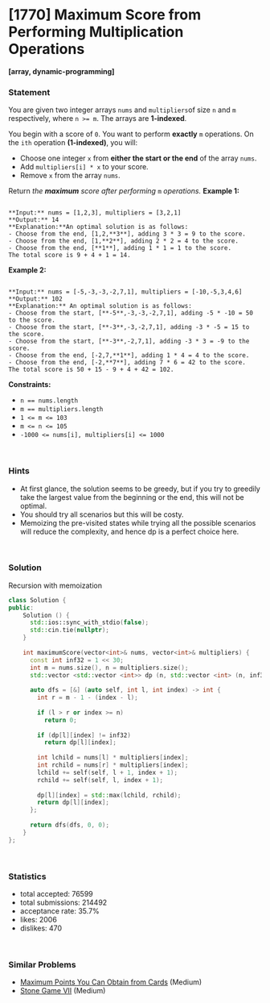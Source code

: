 # [1770] Maximum Score from Performing Multiplication Operations

**[array, dynamic-programming]**

### Statement

You are given two integer arrays `nums` and `multipliers`of size `n` and `m` respectively, where `n >= m`. The arrays are **1-indexed**.

You begin with a score of `0`. You want to perform **exactly** `m` operations. On the `ith` operation **(1-indexed)**, you will:

* Choose one integer `x` from **either the start or the end** of the array `nums`.
* Add `multipliers[i] * x` to your score.
* Remove `x` from the array `nums`.



Return *the **maximum** score after performing* `m` *operations.*
**Example 1:**

```

**Input:** nums = [1,2,3], multipliers = [3,2,1]
**Output:** 14
**Explanation:**An optimal solution is as follows:
- Choose from the end, [1,2,**3**], adding 3 * 3 = 9 to the score.
- Choose from the end, [1,**2**], adding 2 * 2 = 4 to the score.
- Choose from the end, [**1**], adding 1 * 1 = 1 to the score.
The total score is 9 + 4 + 1 = 14.
```

**Example 2:**

```

**Input:** nums = [-5,-3,-3,-2,7,1], multipliers = [-10,-5,3,4,6]
**Output:** 102
**Explanation:** An optimal solution is as follows:
- Choose from the start, [**-5**,-3,-3,-2,7,1], adding -5 * -10 = 50 to the score.
- Choose from the start, [**-3**,-3,-2,7,1], adding -3 * -5 = 15 to the score.
- Choose from the start, [**-3**,-2,7,1], adding -3 * 3 = -9 to the score.
- Choose from the end, [-2,7,**1**], adding 1 * 4 = 4 to the score.
- Choose from the end, [-2,**7**], adding 7 * 6 = 42 to the score. 
The total score is 50 + 15 - 9 + 4 + 42 = 102.

```

**Constraints:**
* `n == nums.length`
* `m == multipliers.length`
* `1 <= m <= 103`
* `m <= n <= 105`
* `-1000 <= nums[i], multipliers[i] <= 1000`


<br>

### Hints

- At first glance, the solution seems to be greedy, but if you try to greedily take the largest value from the beginning or the end, this will not be optimal.
- You should try all scenarios but this will be costy.
- Memoizing the pre-visited states while trying all the possible scenarios will reduce the complexity, and hence dp is a perfect choice here.

<br>

### Solution

Recursion with memoization

```cpp
class Solution {
public:
    Solution () {
      std::ios::sync_with_stdio(false);
      std::cin.tie(nullptr);
    }
  
    int maximumScore(vector<int>& nums, vector<int>& multipliers) {
      const int inf32 = 1 << 30;
      int m = nums.size(), n = multipliers.size();
      std::vector <std::vector <int>> dp (n, std::vector <int> (n, inf32));
      
      auto dfs = [&] (auto self, int l, int index) -> int {
        int r = m - 1 - (index - l);
        
        if (l > r or index >= n)
          return 0;
        
        if (dp[l][index] != inf32)
          return dp[l][index];
        
        int lchild = nums[l] * multipliers[index];
        int rchild = nums[r] * multipliers[index];
        lchild += self(self, l + 1, index + 1);
        rchild += self(self, l, index + 1);
        
        dp[l][index] = std::max(lchild, rchild);
        return dp[l][index];
      };
      
      return dfs(dfs, 0, 0);
    }
};
```

<br>

### Statistics

- total accepted: 76599
- total submissions: 214492
- acceptance rate: 35.7%
- likes: 2006
- dislikes: 470

<br>

### Similar Problems

- [Maximum Points You Can Obtain from Cards](https://leetcode.com/problems/maximum-points-you-can-obtain-from-cards) (Medium)
- [Stone Game VII](https://leetcode.com/problems/stone-game-vii) (Medium)
